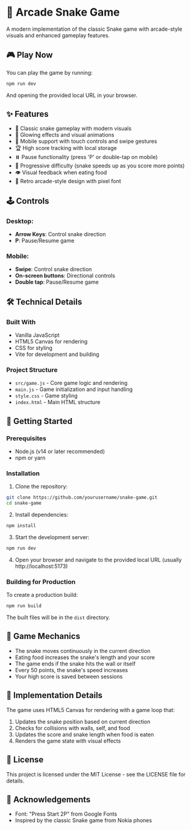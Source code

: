 # 🐍 Arcade Snake Game

A modern implementation of the classic Snake game with arcade-style visuals and enhanced gameplay features.

## 🎮 Play Now

You can play the game by running:

```bash
npm run dev
```

And opening the provided local URL in your browser.

## ✨ Features

- 🎯 Classic snake gameplay with modern visuals
- 🌟 Glowing effects and visual animations
- 📱 Mobile support with touch controls and swipe gestures
- 🏆 High score tracking with local storage
- ⏸️ Pause functionality (press 'P' or double-tap on mobile)
- 🚀 Progressive difficulty (snake speeds up as you score more points)
- 👁️ Visual feedback when eating food
- 🎨 Retro arcade-style design with pixel font

## 🕹️ Controls

### Desktop:
- **Arrow Keys**: Control snake direction
- **P**: Pause/Resume game

### Mobile:
- **Swipe**: Control snake direction
- **On-screen buttons**: Directional controls
- **Double tap**: Pause/Resume game

## 🛠️ Technical Details

### Built With
- Vanilla JavaScript
- HTML5 Canvas for rendering
- CSS for styling
- Vite for development and building

### Project Structure
- `src/game.js` - Core game logic and rendering
- `main.js` - Game initialization and input handling
- `style.css` - Game styling
- `index.html` - Main HTML structure

## 🚀 Getting Started

### Prerequisites
- Node.js (v14 or later recommended)
- npm or yarn

### Installation

1. Clone the repository:
```bash
git clone https://github.com/yourusername/snake-game.git
cd snake-game
```

2. Install dependencies:
```bash
npm install
```

3. Start the development server:
```bash
npm run dev
```

4. Open your browser and navigate to the provided local URL (usually http://localhost:5173)

### Building for Production

To create a production build:

```bash
npm run build
```

The built files will be in the `dist` directory.

## 🎯 Game Mechanics

- The snake moves continuously in the current direction
- Eating food increases the snake's length and your score
- The game ends if the snake hits the wall or itself
- Every 50 points, the snake's speed increases
- Your high score is saved between sessions

## 🧠 Implementation Details

The game uses HTML5 Canvas for rendering with a game loop that:
1. Updates the snake position based on current direction
2. Checks for collisions with walls, self, and food
3. Updates the score and snake length when food is eaten
4. Renders the game state with visual effects

## 📝 License

This project is licensed under the MIT License - see the LICENSE file for details.

## 🙏 Acknowledgements

- Font: "Press Start 2P" from Google Fonts
- Inspired by the classic Snake game from Nokia phones
